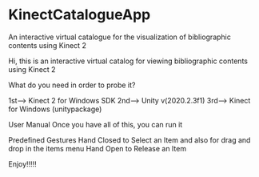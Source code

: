 # KinectCatalogueApp
An interactive virtual catalogue for the visualization of bibliographic contents using Kinect 2

Hi, this is an interactive virtual catalog for viewing bibliographic contents using Kinect 2

What do you need in order to probe it?

1st-->  Kinect 2 for Windows SDK 
2nd-->  Unity v(2020.2.3f1)
3rd-->  Kinect for Windows (unitypackage)

User Manual
Once you have all of this, you can run it 

Predefined Gestures
Hand Closed to Select an Item and also for drag and drop in the items menu
Hand Open to Release an Item


Enjoy!!!!!
